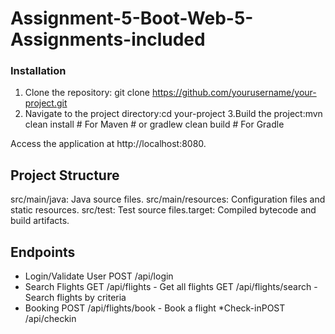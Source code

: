# Assignment-5-Boot-Web-5-Assignments-included

### Installation
1. Clone the repository:
 git clone https://github.com/yourusername/your-project.git
2. Navigate to the project directory:cd your-project
3.Build the project:mvn clean install   # For Maven # or
gradlew clean build # For Gradle

Access the application at http://localhost:8080.

## Project Structure
src/main/java: Java source files.
src/main/resources: Configuration files and static resources.
src/test: Test source files.target: Compiled bytecode and build artifacts.

## Endpoints
* Login/Validate User
POST /api/login
* Search Flights
GET /api/flights - Get all flights
GET /api/flights/search - Search flights by criteria
* Booking
POST /api/flights/book - Book a flight
*Check-inPOST /api/checkin
